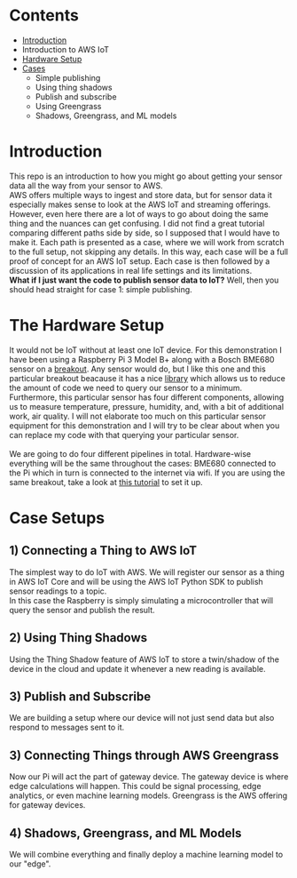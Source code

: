 # Contents
* [Introduction](https://github.com/AnHosu/iot_poc#introduction)
* Introduction to AWS IoT
* [Hardware Setup](https://github.com/AnHosu/iot_poc#the-hardware-setup)
* [Cases](https://github.com/AnHosu/iot_poc#case-setups)
    * Simple publishing
    * Using thing shadows
    * Publish and subscribe
    * Using Greengrass
    * Shadows, Greengrass, and ML models

# Introduction
This repo is an introduction to how you might go about getting your sensor data all the way from your sensor to AWS.<br>
AWS offers multiple ways to ingest and store data, but for sensor data it especially makes sense to look at the AWS IoT and streaming offerings. However, even here there are a lot of ways to go about doing the same thing and the nuances can get confusing. I did not find a great tutorial comparing different paths side by side, so I supposed that I would have to make it. Each path is presented as a case, where we will work from scratch to the full setup, not skipping any details. In this way, each case will be a full proof of concept for an AWS IoT setup. Each case is then followed by a discussion of its applications in real life settings and its limitations.<br>
**What if I just want the code to publish sensor data to IoT?** Well, then you should head straight for case 1: simple publishing.
# The Hardware Setup
It would not be IoT without at least one IoT device. For this demonstration I have been using a Raspberry Pi 3 Model B+ along with a Bosch BME680 sensor on a [breakout](https://shop.pimoroni.com/products/bme680-breakout "Pimoroni BME680 breakout"). Any sensor would do, but I like this one and this particular breakout beacause it has a nice [library](https://github.com/pimoroni/bme680-python "Pimoroni BME680 library") which allows us to reduce the amount of code we need to query our sensor to a minimum. Furthermore, this particular sensor has four different components, allowing us to measure temperature, pressure, humidity, and, with a bit of additional work, air quality. I will not elaborate too much on this particular sensor equipment for this demonstration and I will try to be clear about when you can replace my code with that querying your particular sensor.<br><br>
We are going to do four different pipelines in total. Hardware-wise everything will be the same throughout the cases: BME680 connected to the Pi which in turn is connected to the internet via wifi. If you are using the same breakout, take a look at [this tutorial](https://learn.pimoroni.com/tutorial/sandyj/getting-started-with-bme680-breakout "BME680 tutorial") to set it up.

# Case Setups
## 1) Connecting a Thing to AWS IoT
The simplest way to do IoT with AWS. We will register our sensor as a thing in AWS IoT Core and will be using the AWS IoT Python SDK to publish sensor readings to a topic.<br>
In this case the Raspberry is simply simulating a microcontroller that will query the sensor and publish the result.
## 2) Using Thing Shadows
Using the Thing Shadow feature of AWS IoT to store a twin/shadow of the device in the cloud and update it whenever a new reading is available.
## 3) Publish and Subscribe
We are building a setup where our device will not just send data but also respond to messages sent to it.
## 3) Connecting Things through AWS Greengrass
Now our Pi will act the part of gateway device. The gateway device is where edge calculations will happen. This could be signal processing, edge analytics, or even machine learning models. Greengrass is the AWS offering for gateway devices.
## 4) Shadows, Greengrass, and ML Models
We will combine everything and finally deploy a machine learning model to our "edge".